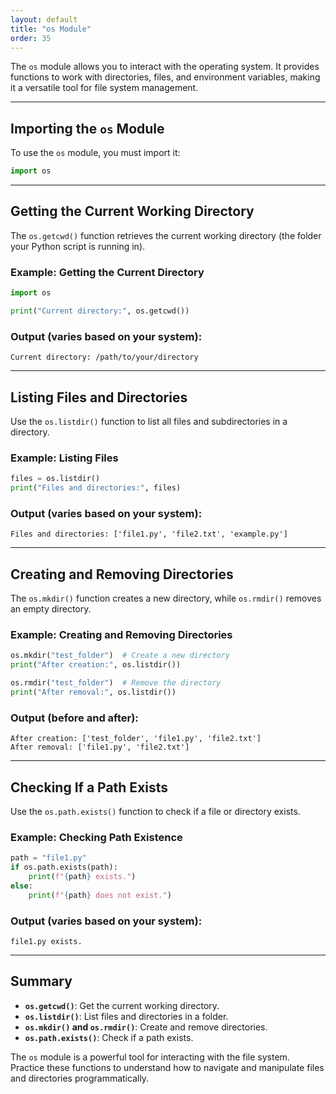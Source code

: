 ```yaml
---
layout: default
title: "os Module"
order: 35
---
```


The `os` module allows you to interact with the operating system. It provides functions to work with directories, files, and environment variables, making it a versatile tool for file system management.

---

## Importing the `os` Module

To use the `os` module, you must import it:

```python
import os
```

---

## Getting the Current Working Directory

The `os.getcwd()` function retrieves the current working directory (the folder your Python script is running in).

### Example: Getting the Current Directory

```python
import os

print("Current directory:", os.getcwd())
```

### Output (varies based on your system):

```plaintext
Current directory: /path/to/your/directory
```

---

## Listing Files and Directories

Use the `os.listdir()` function to list all files and subdirectories in a directory.

### Example: Listing Files

```python
files = os.listdir()
print("Files and directories:", files)
```

### Output (varies based on your system):

```plaintext
Files and directories: ['file1.py', 'file2.txt', 'example.py']
```

---

## Creating and Removing Directories

The `os.mkdir()` function creates a new directory, while `os.rmdir()` removes an empty directory.

### Example: Creating and Removing Directories

```python
os.mkdir("test_folder")  # Create a new directory
print("After creation:", os.listdir())

os.rmdir("test_folder")  # Remove the directory
print("After removal:", os.listdir())
```

### Output (before and after):

```plaintext
After creation: ['test_folder', 'file1.py', 'file2.txt']
After removal: ['file1.py', 'file2.txt']
```

---

## Checking If a Path Exists

Use the `os.path.exists()` function to check if a file or directory exists.

### Example: Checking Path Existence

```python
path = "file1.py"
if os.path.exists(path):
    print(f"{path} exists.")
else:
    print(f"{path} does not exist.")
```

### Output (varies based on your system):

```plaintext
file1.py exists.
```

---

## Summary

- **`os.getcwd()`**: Get the current working directory.
- **`os.listdir()`**: List files and directories in a folder.
- **`os.mkdir()` and `os.rmdir()`**: Create and remove directories.
- **`os.path.exists()`**: Check if a path exists.

The `os` module is a powerful tool for interacting with the file system. Practice these functions to understand how to navigate and manipulate files and directories programmatically.
